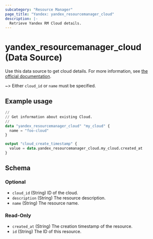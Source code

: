 ```yaml
---
subcategory: "Resource Manager"
page_title: "Yandex: yandex_resourcemanager_cloud"
description: |-
  Retrieve Yandex RM Cloud details.
---
```


# yandex_resourcemanager_cloud (Data Source)

Use this data source to get cloud details. For more information, see [the official documentation](https://yandex.cloud/docs/resource-manager/concepts/resources-hierarchy#cloud).

~> Either `cloud_id` or `name` must be specified.

## Example usage

```terraform
//
// Get information about existing Cloud.
//
data "yandex_resourcemanager_cloud" "my_cloud" {
  name = "foo-cloud"
}

output "cloud_create_timestamp" {
  value = data.yandex_resourcemanager_cloud.my_cloud.created_at
}
```

<!-- schema generated by tfplugindocs -->
## Schema

### Optional

- `cloud_id` (String) ID of the cloud.
- `description` (String) The resource description.
- `name` (String) The resource name.

### Read-Only

- `created_at` (String) The creation timestamp of the resource.
- `id` (String) The ID of this resource.
